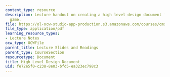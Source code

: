 ```yaml
---
content_type: resource
description: Lecture handout on creating a high level design document for a video
  game.
file: https://ol-ocw-studio-app-production.s3.amazonaws.com/courses/cms-611j-creating-video-games-fall-2014/fe72e5f0c2388e03bfd5ea323ec798c3_MITCMS_611JF14_HLDD.pdf
file_type: application/pdf
learning_resource_types:
- Lecture Notes
ocw_type: OCWFile
parent_title: Lecture Slides and Readings
parent_type: CourseSection
resourcetype: Document
title: High Level Design Document
uid: fe72e5f0-c238-8e03-bfd5-ea323ec798c3
---
```

